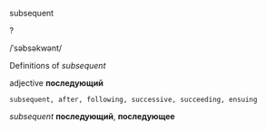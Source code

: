 subsequent

?

/ˈsəbsəkwənt/

Definitions of _subsequent_

adjective
**последующий**

    subsequent, after, following, successive, succeeding, ensuing

_subsequent_
**последующий**, **последующее**